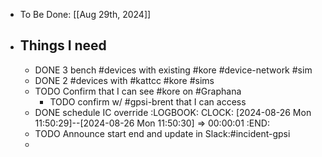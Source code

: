 - To Be Done: [[Aug 29th, 2024]]
- ## Things I need
	- DONE 3 bench #devices with existing #kore #device-network #sim
	- DONE 2 #devices with #kattcc #kore #sims
	- TODO Confirm that I can see #kore on #Graphana
		- TODO confirm w/ #gpsi-brent that I can access
	- DONE schedule IC override
	  :LOGBOOK:
	  CLOCK: [2024-08-26 Mon 11:50:29]--[2024-08-26 Mon 11:50:30] =>  00:00:01
	  :END:
	- TODO Announce start end and update in Slack:#incident-gpsi
	-